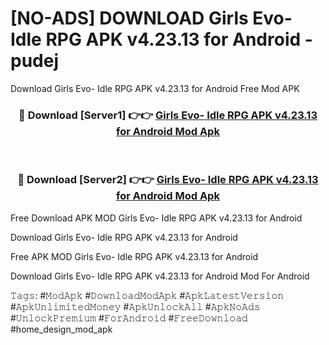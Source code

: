 # [NO-ADS] DOWNLOAD Girls Evo- Idle RPG APK v4.23.13 for Android - pudej
Download Girls Evo- Idle RPG APK v4.23.13 for Android Free Mod APK

<div align="center">
<h3>🔴 Download [Server1] 👉👉 <a href="https://apk-comot.site?title=Girls_Evo-_Idle_RPG_APK_v4.23.13_for_Android">Girls Evo- Idle RPG APK v4.23.13 for Android Mod Apk</a></h3><br>

<h3>🔴 Download [Server2] 👉👉 <a href="https://apk-comot.site?title=Girls_Evo-_Idle_RPG_APK_v4.23.13_for_Android">Girls Evo- Idle RPG APK v4.23.13 for Android Mod Apk</a></h3>
</div>


Free Download APK MOD Girls Evo- Idle RPG APK v4.23.13 for Android

Download Girls Evo- Idle RPG APK v4.23.13 for Android 

Free APK MOD Girls Evo- Idle RPG APK v4.23.13 for Android 

Download Girls Evo- Idle RPG APK v4.23.13 for Android Mod For Android

𝚃𝚊𝚐𝚜: #𝙼𝚘𝚍𝙰𝚙𝚔 #𝙳𝚘𝚠𝚗𝚕𝚘𝚊𝚍𝙼𝚘𝚍𝙰𝚙𝚔 #𝙰𝚙𝚔𝙻𝚊𝚝𝚎𝚜𝚝𝚅𝚎𝚛𝚜𝚒𝚘𝚗 #𝙰𝚙𝚔𝚄𝚗𝚕𝚒𝚖𝚒𝚝𝚎𝚍𝙼𝚘𝚗𝚎𝚢 #𝙰𝚙𝚔𝚄𝚗𝚕𝚘𝚌𝚔𝙰𝚕𝚕 #𝙰𝚙𝚔𝙽𝚘𝙰𝚍𝚜 #𝚄𝚗𝚕𝚘𝚌𝚔𝙿𝚛𝚎𝚖𝚒𝚞𝚖 #𝙵𝚘𝚛𝙰𝚗𝚍𝚛𝚘𝚒𝚍 #𝙵𝚛𝚎𝚎𝙳𝚘𝚠𝚗𝚕𝚘𝚊𝚍 #home_design_mod_apk
